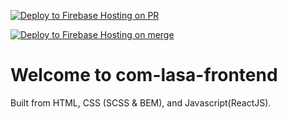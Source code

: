 [![Deploy to Firebase Hosting on PR](https://github.com/ledanhtrong/com-lasa-frontend/actions/workflows/firebase-hosting-pull-request.yml/badge.svg)](https://github.com/ledanhtrong/com-lasa-frontend/actions/workflows/firebase-hosting-pull-request.yml)

[![Deploy to Firebase Hosting on merge](https://github.com/SWP302Group2/com-lasa-frontend/actions/workflows/firebase-hosting-merge.yml/badge.svg)](https://github.com/SWP302Group2/com-lasa-frontend/actions/workflows/firebase-hosting-merge.yml)

# Welcome to com-lasa-frontend
Built from HTML, CSS (SCSS & BEM), and Javascript(ReactJS).
